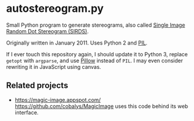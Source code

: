 # autostereogram.py

Small Python program to generate stereograms, also called [Single Image Random Dot Stereogram (SIRDS)][1].

Originally written in January 2011. Uses Python 2 and [PIL][].

If I ever touch this repository again, I should update it to Python 3, replace `getopt` with `argparse`, and use [Pillow][] instead of `PIL`. I may even consider rewriting it in JavaScript using canvas.

## Related projects

* <https://magic-image.appspot.com/> <https://github.com/cobalys/MagicImage> uses this code behind its web interface.

[1]: https://en.wikipedia.org/wiki/Autostereogram
[PIL]: http://www.pythonware.com/products/pil/
[Pillow]: https://python-pillow.org/
